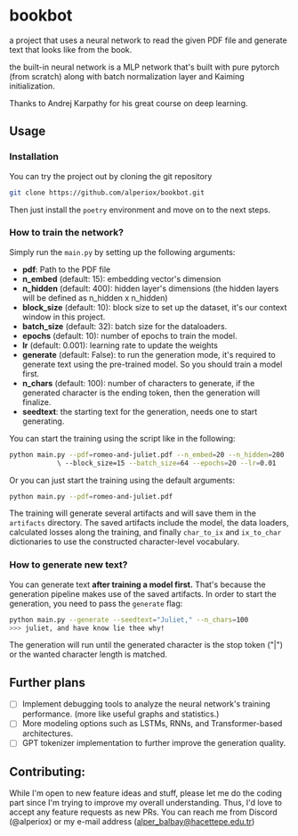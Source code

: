 # bookbot

a project that uses a neural network to read the given PDF file and generate text that looks like from the book.

the built-in neural network is a MLP network that's built with pure pytorch (from scratch) along with batch normalization layer and Kaiming initialization.

Thanks to Andrej Karpathy for his great course on deep learning.

## Usage

### Installation

You can try the project out by cloning the git repository

```bash
git clone https://github.com/alperiox/bookbot.git
```

Then just install the `poetry` environment and move on to the next steps.

### How to train the network?

Simply run the `main.py` by setting up the following arguments:

- __pdf__: Path to the PDF file
- __n_embed__ (default: 15): embedding vector's dimension
- __n_hidden__ (default: 400): hidden layer's dimensions (the hidden layers will be defined as n_hidden x n_hidden)
- __block_size__ (default: 10): block size to set up the dataset, it's our context window in this project.
- __batch_size__ (default: 32): batch size for the dataloaders.
- __epochs__ (default: 10): number of epochs to train the model.
- __lr__ (default: 0.001): learning rate to update the weights
- __generate__ (default: False): to run the generation mode, it's required to generate text using the pre-trained model. So you should train a model first.
- __n_chars__ (default: 100): number of characters to generate, if the generated character is the ending token, then the generation will finalize.
- __seedtext__: the starting text for the generation, needs one to start generating.

You can start the training using the script like in the following:

```bash
python main.py --pdf=romeo-and-juliet.pdf --n_embed=20 --n_hidden=200 
            \ --block_size=15 --batch_size=64 --epochs=20 --lr=0.01
```

Or you can just start the training using the default arguments:

```bash
python main.py --pdf=romeo-and-juliet.pdf
```

The training will generate several artifacts and will save them in the `artifacts` directory. The saved artifacts include the model, the data loaders, calculated losses along the training, and finally `char_to_ix` and `ix_to_char` dictionaries to use the constructed character-level vocabulary.

### How to generate new text?

You can generate text __after training a model first.__ That's because the generation pipeline makes use of the saved artifacts. In order to start the generation, you need to pass the `generate` flag:

```bash
python main.py --generate --seedtext="Juliet," --n_chars=100
>>> juliet, and have know lie thee why!
```

The generation will run until the generated character is the stop token ("|") or the wanted character length is matched.

## Further plans

- [ ] Implement debugging tools to analyze the neural network's training performance. (more like useful graphs and statistics.)
- [ ] More modeling options such as LSTMs, RNNs, and Transformer-based architectures.
- [ ] GPT tokenizer implementation to further improve the generation quality.

## Contributing:

While I'm open to new feature ideas and stuff, please let me do the coding part since I'm trying to improve my overall understanding. Thus, I'd love to accept any feature requests as new PRs. You can reach me from Discord (@alperiox) or my e-mail address (<alper_balbay@hacettepe.edu.tr>)
